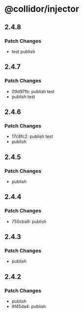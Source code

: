 # @collidor/injector

## 2.4.8

### Patch Changes

- test publish

## 2.4.7

### Patch Changes

- 09d97fb: publish test
- publish test

## 2.4.6

### Patch Changes

- 17c8fc2: publish test
- publish

## 2.4.5

### Patch Changes

- publish

## 2.4.4

### Patch Changes

- 750cba9: publish

## 2.4.3

### Patch Changes

- publish

## 2.4.2

### Patch Changes

- publish
- 9f45da4: publish
